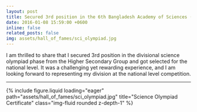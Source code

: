 ```yaml
---
layout: post
title: Secured 3rd position in the 6th Bangladesh Academy of Sciences (BAS) Divisional Science Olympiad.
date: 2016-01-08 15:59:00 +0600
inline: false
related_posts: false
img: assets/hall_of_fames/sci_olympiad.jpg
---
```


I am thrilled to share that I secured 3rd position in the divisional science olympiad phase from the Higher Secondary Group and got selected for the national level. It was a challenging yet rewarding experience, and I am looking forward to representing my division at the national level competition.

---
{% include figure.liquid loading="eager" path="assets/hall_of_fames/sci_olympiad.jpg" title="Science Olympiad Certificate" class="img-fluid rounded z-depth-1" %}
